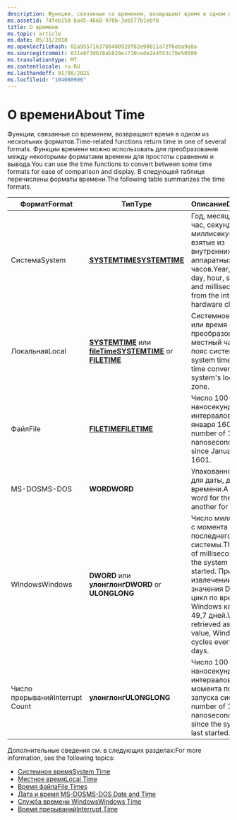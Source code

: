 ```yaml
---
description: Функции, связанные со временем, возвращают время в одном из нескольких форматов. Функции времени можно использовать для преобразования между некоторыми форматами времени для простоты сравнения и вывода. В следующей таблице перечислены форматы времени.
ms.assetid: 74feb158-ba45-4660-970b-3eb577b1ebf8
title: О времени
ms.topic: article
ms.date: 05/31/2018
ms.openlocfilehash: 02a95571637bb480920f82e90011a72f6eba9e8a
ms.sourcegitcommit: 831e8f3db78ab820e1710cede244553c70e50500
ms.translationtype: MT
ms.contentlocale: ru-RU
ms.lasthandoff: 01/08/2021
ms.locfileid: "104080906"
---
```

# <a name="about-time"></a><span data-ttu-id="f62e2-105">О времени</span><span class="sxs-lookup"><span data-stu-id="f62e2-105">About Time</span></span>

<span data-ttu-id="f62e2-106">Функции, связанные со временем, возвращают время в одном из нескольких форматов.</span><span class="sxs-lookup"><span data-stu-id="f62e2-106">Time-related functions return time in one of several formats.</span></span> <span data-ttu-id="f62e2-107">Функции времени можно использовать для преобразования между некоторыми форматами времени для простоты сравнения и вывода.</span><span class="sxs-lookup"><span data-stu-id="f62e2-107">You can use the time functions to convert between some time formats for ease of comparison and display.</span></span> <span data-ttu-id="f62e2-108">В следующей таблице перечислены форматы времени.</span><span class="sxs-lookup"><span data-stu-id="f62e2-108">The following table summarizes the time formats.</span></span>



| <span data-ttu-id="f62e2-109">Формат</span><span class="sxs-lookup"><span data-stu-id="f62e2-109">Format</span></span>          | <span data-ttu-id="f62e2-110">Тип</span><span class="sxs-lookup"><span data-stu-id="f62e2-110">Type</span></span>                                                                     | <span data-ttu-id="f62e2-111">Описание</span><span class="sxs-lookup"><span data-stu-id="f62e2-111">Description</span></span>                                                                                                                         |
|-----------------|--------------------------------------------------------------------------|-------------------------------------------------------------------------------------------------------------------------------------|
| <span data-ttu-id="f62e2-112">Система</span><span class="sxs-lookup"><span data-stu-id="f62e2-112">System</span></span>          | [<span data-ttu-id="f62e2-113">**SYSTEMTIME**</span><span class="sxs-lookup"><span data-stu-id="f62e2-113">**SYSTEMTIME**</span></span>](/windows/win32/api/minwinbase/ns-minwinbase-systemtime)                                     | <span data-ttu-id="f62e2-114">Год, месяц, день, час, секунда и миллисекунда, взятые из внутренних аппаратных часов.</span><span class="sxs-lookup"><span data-stu-id="f62e2-114">Year, month, day, hour, second, and millisecond, taken from the internal hardware clock.</span></span>                                            |
| <span data-ttu-id="f62e2-115">Локальная</span><span class="sxs-lookup"><span data-stu-id="f62e2-115">Local</span></span>           | <span data-ttu-id="f62e2-116">[**SYSTEMTIME**](/windows/win32/api/minwinbase/ns-minwinbase-systemtime) или [ **fileTime**](/windows/win32/api/minwinbase/ns-minwinbase-filetime)</span><span class="sxs-lookup"><span data-stu-id="f62e2-116">[**SYSTEMTIME**](/windows/win32/api/minwinbase/ns-minwinbase-systemtime) or [**FILETIME**](/windows/win32/api/minwinbase/ns-minwinbase-filetime)</span></span> | <span data-ttu-id="f62e2-117">Системное время или время файла, преобразованное в местный часовой пояс системы.</span><span class="sxs-lookup"><span data-stu-id="f62e2-117">A system time or file time converted to the system's local time zone.</span></span>                                                               |
| <span data-ttu-id="f62e2-118">Файл</span><span class="sxs-lookup"><span data-stu-id="f62e2-118">File</span></span>            | [<span data-ttu-id="f62e2-119">**FILETIME**</span><span class="sxs-lookup"><span data-stu-id="f62e2-119">**FILETIME**</span></span>](/windows/win32/api/minwinbase/ns-minwinbase-filetime)                                         | <span data-ttu-id="f62e2-120">Число 100-наносекундных интервалов с 1 января 1601 г.</span><span class="sxs-lookup"><span data-stu-id="f62e2-120">The number of 100-nanosecond intervals since January 1, 1601.</span></span>                                                                       |
| <span data-ttu-id="f62e2-121">MS-DOS</span><span class="sxs-lookup"><span data-stu-id="f62e2-121">MS-DOS</span></span>          | <span data-ttu-id="f62e2-122">**WORD**</span><span class="sxs-lookup"><span data-stu-id="f62e2-122">**WORD**</span></span>                                                                 | <span data-ttu-id="f62e2-123">Упакованное слово для даты, другое для времени.</span><span class="sxs-lookup"><span data-stu-id="f62e2-123">A packed word for the date, another for the time.</span></span>                                                                                   |
| <span data-ttu-id="f62e2-124">Windows</span><span class="sxs-lookup"><span data-stu-id="f62e2-124">Windows</span></span>         | <span data-ttu-id="f62e2-125">**DWORD** или **улонглонг**</span><span class="sxs-lookup"><span data-stu-id="f62e2-125">**DWORD** or **ULONGLONG**</span></span>                                               | <span data-ttu-id="f62e2-126">Число миллисекунд с момента последнего запуска системы.</span><span class="sxs-lookup"><span data-stu-id="f62e2-126">The number of milliseconds since the system was last started.</span></span> <span data-ttu-id="f62e2-127">При извлечении в виде значения DWORD цикл по времени Windows каждые 49,7 дней.</span><span class="sxs-lookup"><span data-stu-id="f62e2-127">When retrieved as a DWORD value, Windows time cycles every 49.7 days.</span></span> |
| <span data-ttu-id="f62e2-128">Число прерываний</span><span class="sxs-lookup"><span data-stu-id="f62e2-128">Interrupt Count</span></span> | <span data-ttu-id="f62e2-129">**улонглонг**</span><span class="sxs-lookup"><span data-stu-id="f62e2-129">**ULONGLONG**</span></span>                                                            | <span data-ttu-id="f62e2-130">Число 100-наносекундных интервалов с момента последнего запуска системы.</span><span class="sxs-lookup"><span data-stu-id="f62e2-130">The number of 100-nanosecond intervals since the system was last started.</span></span>                                                           |



 

<span data-ttu-id="f62e2-131">Дополнительные сведения см. в следующих разделах:</span><span class="sxs-lookup"><span data-stu-id="f62e2-131">For more information, see the following topics:</span></span>

-   [<span data-ttu-id="f62e2-132">Системное время</span><span class="sxs-lookup"><span data-stu-id="f62e2-132">System Time</span></span>](system-time.md)
-   [<span data-ttu-id="f62e2-133">Местное время</span><span class="sxs-lookup"><span data-stu-id="f62e2-133">Local Time</span></span>](local-time.md)
-   [<span data-ttu-id="f62e2-134">Время файла</span><span class="sxs-lookup"><span data-stu-id="f62e2-134">File Times</span></span>](file-times.md)
-   [<span data-ttu-id="f62e2-135">Дата и время MS-DOS</span><span class="sxs-lookup"><span data-stu-id="f62e2-135">MS-DOS Date and Time</span></span>](ms-dos-date-and-time.md)
-   [<span data-ttu-id="f62e2-136">Служба времени Windows</span><span class="sxs-lookup"><span data-stu-id="f62e2-136">Windows Time</span></span>](windows-time.md)
-   [<span data-ttu-id="f62e2-137">Время прерываний</span><span class="sxs-lookup"><span data-stu-id="f62e2-137">Interrupt Time</span></span>](interrupt-time.md)

 

 
